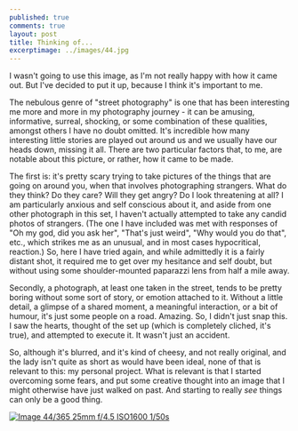 ```yaml
---
published: true
comments: true
layout: post
title: Thinking of...
excerptimage: ../images/44.jpg
---
```


I wasn't going to use this image, as I'm not really happy with how it came out. But I've decided to put it up, because I think it's important to me. 

The nebulous genre of "street photography" is one that has been interesting me more and more in my photography journey - it can be amusing, informative, surreal, shocking, or some combination of these qualities, amongst others I have no doubt omitted. It's incredible how many interesting little stories are played out around us and we usually have our heads down, missing it all. There are two particular factors that, to me, are notable about this picture, or rather, how it came to be made. 

The first is: it's pretty scary trying to take pictures of the things that are going on around you, when that involves photographing strangers. What do they think? Do they care? Will they get angry? Do I look threatening at all? I am particularly anxious and self conscious about it, and aside from one other photograph in this set, I haven't actually attempted to take any candid photos of strangers. (The one I have included was met with responses of "Oh my god, did you ask her", "That's just weird", "Why would you do that", etc., which strikes me as an unusual, and in most cases hypocritical, reaction.) So, here I have tried again, and while admittedly it is a fairly distant shot, it required me to get over my hesitance and self doubt, but without using some shoulder-mounted paparazzi lens from half a mile away. 

Secondly, a photograph, at least one taken in the street, tends to be pretty boring without some sort of story, or emotion attached to it. Without a little detail, a glimpse of a shared moment, a meaningful interaction, or a bit of humour, it's just some people on a road. Amazing. So, I didn't just snap this. I saw the hearts, thought of the set up (which is completely cliched, it's true), and attempted to execute it. It wasn't just an accident. 

So, although it's blurred, and it's kind of cheesy, and not really original, and the lady isn't quite as short as would have been ideal, none of that is relevant to this: my personal project. What is relevant is that I started overcoming some fears, and put some creative thought into an image that I might otherwise have just walked on past. And starting to really _see_ things can only be a good thing. 


[![Image 44/365	25mm	f/4.5	ISO1600	1/50s](../images/44.jpg)](https://www.flickr.com/photos/tmadhavan/16326307629/)